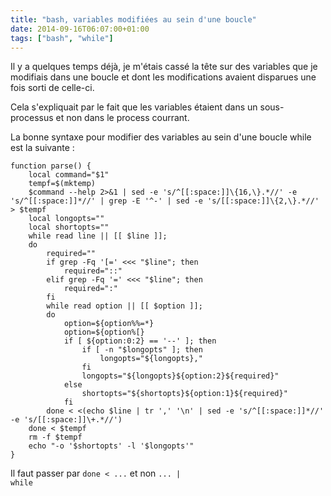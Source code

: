 ```yaml
---
title: "bash, variables modifiées au sein d'une boucle"
date: 2014-09-16T06:07:00+01:00
tags: ["bash", "while"]
---
```

Il y a quelques temps déjà, je m'étais cassé la tête sur des variables que je modifiais dans une boucle et dont les modifications avaient disparues une fois sorti de celle-ci.

Cela s'expliquait par le fait que les variables étaient dans un sous-processus et non dans le process courrant.

La bonne syntaxe pour modifier des variables au sein d'une boucle while est la suivante :


```
function parse() {
    local command="$1"
    tempf=$(mktemp)
    $command --help 2>&1 | sed -e 's/^[[:space:]]\{16,\}.*//' -e 's/^[[:space:]]*//' | grep -E '^-' | sed -e 's/[[:space:]]\{2,\}.*//' > $tempf
    local longopts=""
    local shortopts=""
    while read line || [[ $line ]];
    do
        required=""
        if grep -Fq '[=' <<< "$line"; then
            required="::"
        elif grep -Fq '=' <<< "$line"; then
            required=":"
        fi
        while read option || [[ $option ]];
        do
            option=${option%%=*}
            option=${option%[}
            if [ ${option:0:2} == '--' ]; then
                if [ -n "$longopts" ]; then
                    longopts="${longopts},"
                fi
                longopts="${longopts}${option:2}${required}"
            else
                shortopts="${shortopts}${option:1}${required}"
            fi
        done < <(echo $line | tr ',' '\n' | sed -e 's/^[[:space:]]*//' -e 's/[[:space:]]\+.*//')
    done < $tempf
    rm -f $tempf
    echo "-o '$shortopts' -l '$longopts'"
}
```

Il faut passer par <code>done &lt; ...</code> et non <code>... | while</code>
